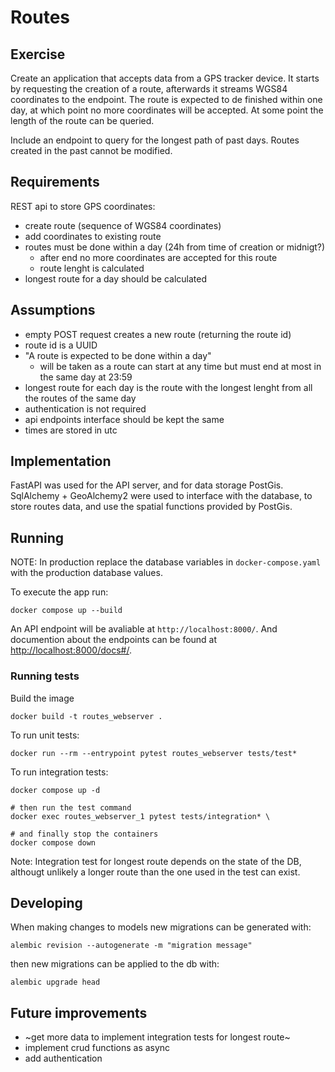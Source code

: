 # Routes

## Exercise
Create an application that accepts data from a GPS tracker device. It starts by requesting the creation of a route, afterwards it streams WGS84 coordinates to the endpoint. The route is expected to de finished within one day, at which point no more coordinates will be accepted.
At some point the length of the route can be queried.

Include an endpoint to query for the longest path of past days. Routes created in the past cannot be modified.

## Requirements
REST api to store GPS coordinates:

- create route (sequence of WGS84 coordinates)
- add coordinates to existing route
- routes must be done within a day (24h from time of creation or midnigt?)
    - after end no more coordinates are accepted for this route
    - route lenght is calculated
- longest route for a day should be calculated

## Assumptions
- empty POST request creates a new route (returning the route id)
- route id is a UUID
- "A route is expected to be done within a day"
    - will be taken as a route can start at any time but must end at most in the same day at 23:59
- longest route for each day is the route with the longest lenght from all the routes of the same day
- authentication is not required
- api endpoints interface should be kept the same
- times are stored in utc

## Implementation
FastAPI was used for the API server, and for data storage PostGis. SqlAlchemy + GeoAlchemy2 were used to interface with the database, to store routes data, and use the spatial functions provided by PostGis.

## Running
NOTE: In production replace the database variables in `docker-compose.yaml` with the production database values.

To execute the app run:
```
docker compose up --build
```
An API endpoint will be avaliable at `http://localhost:8000/`. And documention about the endpoints can be found at [http://localhost:8000/docs#/](http://localhost:8000/docs#/).

### Running tests
Build the image
```
docker build -t routes_webserver .
```

To run unit tests:
```
docker run --rm --entrypoint pytest routes_webserver tests/test*
```

To run integration tests:
```
docker compose up -d

# then run the test command
docker exec routes_webserver_1 pytest tests/integration* \

# and finally stop the containers
docker compose down
```

Note: Integration test for longest route depends on the state of the DB, althougt unlikely a longer route than the one used in the test can exist.


## Developing
When making changes to models new migrations can be generated with:
```
alembic revision --autogenerate -m "migration message"
```

then new migrations can be applied to the db with:
```
alembic upgrade head
```

## Future improvements
- ~get more data to implement integration tests for longest route~
- implement crud functions as async
- add authentication
